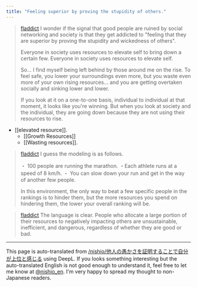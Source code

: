 ```yaml
---
title: "Feeling superior by proving the stupidity of others."
---
```


> [fladdict](https://x.com/fladdict/status/1812872005273923928) I wonder if the signal that good people are ruined by social networking and society is that they get addicted to "feeling that they are superior by proving the stupidity and wickedness of others".
>
>  Everyone in society uses resources to elevate self to bring down a certain few. Everyone in society uses resources to elevate self.
>
>  So... I find myself being left behind by those around me on the rise. To feel safe, you lower your surroundings even more, but you waste even more of your own rising resources... and you are getting overtaken socially and sinking lower and lower.
>
>  If you look at it on a one-to-one basis, individual to individual at that moment, it looks like you're winning. But when you look at society and the individual, they are going down because they are not using their resources to rise.

- [[elevated resource]].
    - [[Growth Resources]]
    - [[Wasting resources]].

> [fladdict](https://x.com/fladdict/status/1812873434189488336) I guess the modeling is as follows.
>
>  ・ 100 people are running the marathon.
>  ・Each athlete runs at a speed of 8 km/h.
>  ・ You can slow down your run and get in the way of another few people.
>
>  In this environment, the only way to beat a few specific people in the rankings is to hinder them, but the more resources you spend on hindering them, the lower your overall ranking will be.

> [fladdict](https://x.com/fladdict/status/1812874263449551183) The language is clear. People who allocate a large portion of their resources to negatively impacting others are unsustainable, inefficient, and dangerous, regardless of whether they are good or bad.

---
This page is auto-translated from [/nishio/他人の愚かさを証明することで自分が上位と感じる](https://scrapbox.io/nishio/他人の愚かさを証明することで自分が上位と感じる) using DeepL. If you looks something interesting but the auto-translated English is not good enough to understand it, feel free to let me know at [@nishio_en](https://twitter.com/nishio_en). I'm very happy to spread my thought to non-Japanese readers.